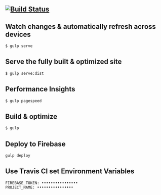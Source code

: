 [![Build Status](https://travis-ci.org/tewst/landing-page.svg?branch=master)](https://travis-ci.org/tewst/landing-page)
---

## Watch changes & automatically refresh across devices
```sh
$ gulp serve
```

## Serve the fully built & optimized site
```sh
$ gulp serve:dist
```

## Performance Insights
```sh
$ gulp pagespeed
```

## Build & optimize
```sh
$ gulp
```

## Deploy to Firebase
```sh
gulp deploy
```

## Use Travis CI set Environment Variables
```
FIREBASE_TOKEN: ••••••••••••••••
PROJECT_NAME: ••••••••••••••••
```
